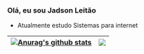 ### Olá, eu sou Jadson Leitão

- Atualmente estudo Sistemas para internet
  
| <a href="https://github.com/JadsonTSI/github-readme-stats"><img align="center" src="https://github-readme-stats.vercel.app/api?username=JadsonTSI&show_icons=true&include_all_commits=true&theme=buefy&hide_border=true" alt="Anurag's github stats" /></a> | <a href="https://github.com/JadsonTSI/github-readme-stats"><img align="center" src="https://github-readme-stats.vercel.app/api/top-langs/?username=JadsonTSI&layout=compact&theme=buefy&hide_border=true" /></a> |
| ------------- | ------------- |
